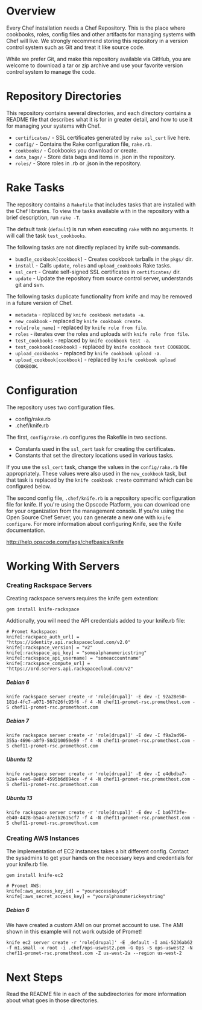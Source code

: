 Overview
========

Every Chef installation needs a Chef Repository. This is the place where cookbooks, roles, config files and other artifacts for managing systems with Chef will live. We strongly recommend storing this repository in a version control system such as Git and treat it like source code.

While we prefer Git, and make this repository available via GitHub, you are welcome to download a tar or zip archive and use your favorite version control system to manage the code.

Repository Directories
======================

This repository contains several directories, and each directory contains a README file that describes what it is for in greater detail, and how to use it for managing your systems with Chef.

* `certificates/` - SSL certificates generated by `rake ssl_cert` live here.
* `config/` - Contains the Rake configuration file, `rake.rb`.
* `cookbooks/` - Cookbooks you download or create.
* `data_bags/` - Store data bags and items in .json in the repository.
* `roles/` - Store roles in .rb or .json in the repository.

Rake Tasks
==========

The repository contains a `Rakefile` that includes tasks that are installed with the Chef libraries. To view the tasks available with in the repository with a brief description, run `rake -T`.

The default task (`default`) is run when executing `rake` with no arguments. It will call the task `test_cookbooks`.

The following tasks are not directly replaced by knife sub-commands.

* `bundle_cookbook[cookbook]` - Creates cookbook tarballs in the `pkgs/` dir.
* `install` - Calls `update`, `roles` and `upload_cookbooks` Rake tasks.
* `ssl_cert` - Create self-signed SSL certificates in `certificates/` dir.
* `update` - Update the repository from source control server, understands git and svn.

The following tasks duplicate functionality from knife and may be removed in a future version of Chef.

* `metadata` - replaced by `knife cookbook metadata -a`.
* `new_cookbook` - replaced by `knife cookbook create`.
* `role[role_name]` - replaced by `knife role from file`.
* `roles` - iterates over the roles and uploads with `knife role from file`.
* `test_cookbooks` - replaced by `knife cookbook test -a`.
* `test_cookbook[cookbook]` - replaced by `knife cookbook test COOKBOOK`.
* `upload_cookbooks` - replaced by `knife cookbook upload -a`.
* `upload_cookbook[cookbook]` - replaced by `knife cookbook upload COOKBOOK`.

Configuration
=============

The repository uses two configuration files.

* config/rake.rb
* .chef/knife.rb

The first, `config/rake.rb` configures the Rakefile in two sections.

* Constants used in the `ssl_cert` task for creating the certificates.
* Constants that set the directory locations used in various tasks.

If you use the `ssl_cert` task, change the values in the `config/rake.rb` file appropriately. These values were also used in the `new_cookbook` task, but that task is replaced by the `knife cookbook create` command which can be configured below.

The second config file, `.chef/knife.rb` is a repository specific configuration file for knife. If you're using the Opscode Platform, you can download one for your organization from the management console. If you're using the Open Source Chef Server, you can generate a new one with `knife configure`. For more information about configuring Knife, see the Knife documentation.

http://help.opscode.com/faqs/chefbasics/knife

Working With Servers
====================

### Creating Rackspace Servers

Creating rackspace servers requires the knife gem extention:

````
gem install knife-rackspace
````

Addtionally, you will need the API credentials added to your knife.rb file:

````
# Promet Rackspace:
knife[:rackpace_auth_url] = "https://identity.api.rackspacecloud.com/v2.0"
knife[:rackspace_version] = "v2"
knife[:rackspace_api_key] = "somealphanumericstring"
knife[:rackspace_api_username] = "someaccountname"
knife[:rackspace_compute_url] = "https://ord.servers.api.rackspacecloud.com/v2"
````

##### Debian 6
````
knife rackspace server create -r 'role[drupal]' -E dev -I 92a28e50-181d-4fc7-a071-567d26fc95f6 -f 4 -N chef11-promet-rsc.promethost.com -S chef11-promet-rsc.promethost.com
````

##### Debian 7
````
knife rackspace server create -r 'role[drupal]' -E dev -I f9a2ad96-355a-4696-a8f9-58d210050e59 -f 4 -N chef11-promet-rsc.promethost.com -S chef11-promet-rsc.promethost.com
````

##### Ubuntu 12

````
knife rackspace server create -r 'role[drupal]' -E dev -I e4dbdba7-b2a4-4ee5-8e8f-4595b6d694ce -f 4 -N chef11-promet-rsc.promethost.com -S chef11-promet-rsc.promethost.com
````


##### Ubuntu 13
````
knife rackspace server create -r 'role[drupal]' -E dev -I ba67f3fe-eb40-4428-b5a4-a7e1b2615cf7 -f 4 -N chef11-promet-rsc.promethost.com -S chef11-promet-rsc.promethost.com
````

### Creating AWS Instances

The implementation of EC2 instances takes a bit different config.  Contact the sysadmins to get your hands on the necessary keys and credentials for your knife.rb file.

````
gem install knife-ec2
````

````
# Promet AWS:
knife[:aws_access_key_id] = "youraccesskeyid"
knife[:aws_secret_access_key] = "youralphanumerickeystring"
````

##### Debian 6

We have created a custom AMI on our promet account to use.  The AMI shown in this example will not work outside of Promet! 

````
knife ec2 server create -r 'role[drupal]' -E _default -I ami-5236ab62 -f m1.small -x root -i .chef/ops-uswest2.pem -G Ops -S ops-uswest2 -N chef11-promet-rsc.promethost.com -Z us-west-2a --region us-west-2
````


Next Steps
==========

Read the README file in each of the subdirectories for more information about what goes in those directories.
